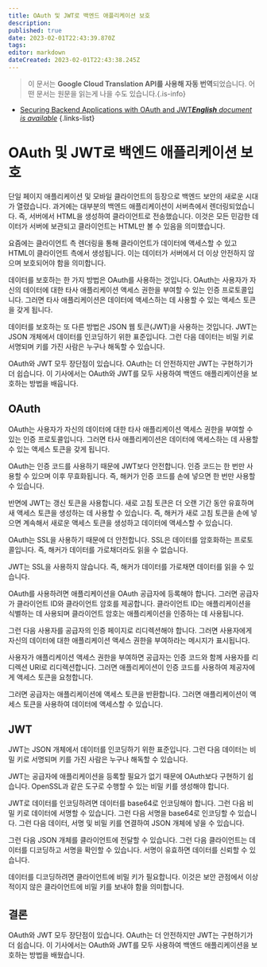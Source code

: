 ```yaml
---
title: OAuth 및 JWT로 백엔드 애플리케이션 보호
description: 
published: true
date: 2023-02-01T22:43:39.870Z
tags: 
editor: markdown
dateCreated: 2023-02-01T22:43:38.245Z
---
```


> 이 문서는 **Google Cloud Translation API를 사용해 자동 번역**되었습니다.
어떤 문서는 원문을 읽는게 나을 수도 있습니다.{.is-info}



- [Securing Backend Applications with OAuth and JWT***English** document is available*](/en/Knowledge-base/Backend/securing-backend-applications-with-oauth-and-jwt)
{.links-list}


# OAuth 및 JWT로 백엔드 애플리케이션 보호

단일 페이지 애플리케이션 및 모바일 클라이언트의 등장으로 백엔드 보안의 새로운 시대가 열렸습니다. 과거에는 대부분의 백엔드 애플리케이션이 서버측에서 렌더링되었습니다. 즉, 서버에서 HTML을 생성하여 클라이언트로 전송했습니다. 이것은 모든 민감한 데이터가 서버에 보관되고 클라이언트는 HTML만 볼 수 있음을 의미했습니다.

요즘에는 클라이언트 측 렌더링을 통해 클라이언트가 데이터에 액세스할 수 있고 HTML이 클라이언트 측에서 생성됩니다. 이는 데이터가 서버에서 더 이상 안전하지 않으며 보호되어야 함을 의미합니다.

데이터를 보호하는 한 가지 방법은 OAuth를 사용하는 것입니다. OAuth는 사용자가 자신의 데이터에 대한 타사 애플리케이션 액세스 권한을 부여할 수 있는 인증 프로토콜입니다. 그러면 타사 애플리케이션은 데이터에 액세스하는 데 사용할 수 있는 액세스 토큰을 갖게 됩니다.

데이터를 보호하는 또 다른 방법은 JSON 웹 토큰(JWT)을 사용하는 것입니다. JWT는 JSON 개체에서 데이터를 인코딩하기 위한 표준입니다. 그런 다음 데이터는 비밀 키로 서명되며 키를 가진 사람은 누구나 해독할 수 있습니다.

OAuth와 JWT 모두 장단점이 있습니다. OAuth는 더 안전하지만 JWT는 구현하기가 더 쉽습니다. 이 기사에서는 OAuth와 JWT를 모두 사용하여 백엔드 애플리케이션을 보호하는 방법을 배웁니다.

## OAuth

OAuth는 사용자가 자신의 데이터에 대한 타사 애플리케이션 액세스 권한을 부여할 수 있는 인증 프로토콜입니다. 그러면 타사 애플리케이션은 데이터에 액세스하는 데 사용할 수 있는 액세스 토큰을 갖게 됩니다.

OAuth는 인증 코드를 사용하기 때문에 JWT보다 안전합니다. 인증 코드는 한 번만 사용할 수 있으며 이후 무효화됩니다. 즉, 해커가 인증 코드를 손에 넣으면 한 번만 사용할 수 있습니다.

반면에 JWT는 갱신 토큰을 사용합니다. 새로 고침 토큰은 더 오랜 기간 동안 유효하며 새 액세스 토큰을 생성하는 데 사용할 수 있습니다. 즉, 해커가 새로 고침 토큰을 손에 넣으면 계속해서 새로운 액세스 토큰을 생성하고 데이터에 액세스할 수 있습니다.

OAuth는 SSL을 사용하기 때문에 더 안전합니다. SSL은 데이터를 암호화하는 프로토콜입니다. 즉, 해커가 데이터를 가로채더라도 읽을 수 없습니다.

JWT는 SSL을 사용하지 않습니다. 즉, 해커가 데이터를 가로채면 데이터를 읽을 수 있습니다.

OAuth를 사용하려면 애플리케이션을 OAuth 공급자에 등록해야 합니다. 그러면 공급자가 클라이언트 ID와 클라이언트 암호를 제공합니다. 클라이언트 ID는 애플리케이션을 식별하는 데 사용되며 클라이언트 암호는 애플리케이션을 인증하는 데 사용됩니다.

그런 다음 사용자를 공급자의 인증 페이지로 리디렉션해야 합니다. 그러면 사용자에게 자신의 데이터에 대한 애플리케이션 액세스 권한을 부여하라는 메시지가 표시됩니다.

사용자가 애플리케이션 액세스 권한을 부여하면 공급자는 인증 코드와 함께 사용자를 리디렉션 URI로 리디렉션합니다. 그러면 애플리케이션이 인증 코드를 사용하여 제공자에게 액세스 토큰을 요청합니다.

그러면 공급자는 애플리케이션에 액세스 토큰을 반환합니다. 그러면 애플리케이션이 액세스 토큰을 사용하여 데이터에 액세스할 수 있습니다.

## JWT

JWT는 JSON 개체에서 데이터를 인코딩하기 위한 표준입니다. 그런 다음 데이터는 비밀 키로 서명되며 키를 가진 사람은 누구나 해독할 수 있습니다.

JWT는 공급자에 애플리케이션을 등록할 필요가 없기 때문에 OAuth보다 구현하기 쉽습니다. OpenSSL과 같은 도구로 수행할 수 있는 비밀 키를 생성해야 합니다.

JWT로 데이터를 인코딩하려면 데이터를 base64로 인코딩해야 합니다. 그런 다음 비밀 키로 데이터에 서명할 수 있습니다. 그런 다음 서명을 base64로 인코딩할 수 있습니다. 그런 다음 데이터, 서명 및 비밀 키를 연결하여 JSON 개체에 넣을 수 있습니다.

그런 다음 JSON 개체를 클라이언트에 전달할 수 있습니다. 그런 다음 클라이언트는 데이터를 디코딩하고 서명을 확인할 수 있습니다. 서명이 유효하면 데이터를 신뢰할 수 있습니다.

데이터를 디코딩하려면 클라이언트에 비밀 키가 필요합니다. 이것은 보안 관점에서 이상적이지 않은 클라이언트에 비밀 키를 보내야 함을 의미합니다.

## 결론

OAuth와 JWT 모두 장단점이 있습니다. OAuth는 더 안전하지만 JWT는 구현하기가 더 쉽습니다. 이 기사에서는 OAuth와 JWT를 모두 사용하여 백엔드 애플리케이션을 보호하는 방법을 배웠습니다.